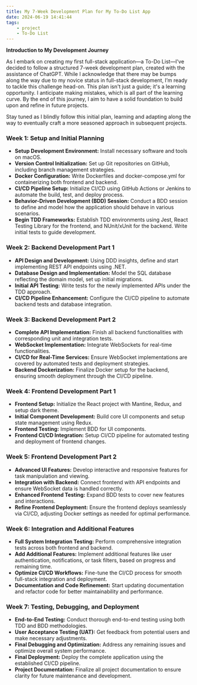 ```yaml
---
title: My 7-Week Development Plan for My To-Do List App
date: 2024-06-19 14:41:44
tags:
    - project
    - To-Do List
---
```


**Introduction to My Development Journey**

As I embark on creating my first full-stack application—a To-Do List—I've decided to follow a structured 7-week development plan, created with the assistance of ChatGPT. While I acknowledge that there may be bumps along the way due to my novice status in full-stack development, I’m ready to tackle this challenge head-on. This plan isn't just a guide; it's a learning opportunity. I anticipate making mistakes, which is all part of the learning curve. By the end of this journey, I aim to have a solid foundation to build upon and refine in future projects.

Stay tuned as I blindly follow this initial plan, learning and adapting along the way to eventually craft a more seasoned approach in subsequent projects.

### Week 1: Setup and Initial Planning

-   **Setup Development Environment:** Install necessary software and tools on macOS.
-   **Version Control Initialization:** Set up Git repositories on GitHub, including branch management strategies.
-   **Docker Configuration:** Write Dockerfiles and docker-compose.yml for containerizing both frontend and backend.
-   **CI/CD Pipeline Setup:** Initialize CI/CD using GitHub Actions or Jenkins to automate the build, test, and deploy process.
-   **Behavior-Driven Development (BDD) Session:** Conduct a BDD session to define and model how the application should behave in various scenarios.
-   **Begin TDD Frameworks:** Establish TDD environments using Jest, React Testing Library for the frontend, and NUnit/xUnit for the backend. Write initial tests to guide development.

### Week 2: Backend Development Part 1

-   **API Design and Development:** Using DDD insights, define and start implementing REST API endpoints using .NET.
-   **Database Design and Implementation:** Model the SQL database reflecting the domain model, set up initial migrations.
-   **Initial API Testing:** Write tests for the newly implemented APIs under the TDD approach.
-   **CI/CD Pipeline Enhancement:** Configure the CI/CD pipeline to automate backend tests and database integration.

### Week 3: Backend Development Part 2

-   **Complete API Implementation:** Finish all backend functionalities with corresponding unit and integration tests.
-   **WebSocket Implementation:** Integrate WebSockets for real-time functionalities.
-   **CI/CD for Real-Time Services:** Ensure WebSocket implementations are covered by automated tests and deployment strategies.
-   **Backend Dockerization:** Finalize Docker setup for the backend, ensuring smooth deployment through the CI/CD pipeline.

### Week 4: Frontend Development Part 1

-   **Frontend Setup:** Initialize the React project with Mantine, Redux, and setup dark theme.
-   **Initial Component Development:** Build core UI components and setup state management using Redux.
-   **Frontend Testing:** Implement BDD for UI components.
-   **Frontend CI/CD Integration:** Setup CI/CD pipeline for automated testing and deployment of frontend changes.

### Week 5: Frontend Development Part 2

-   **Advanced UI Features:** Develop interactive and responsive features for task manipulation and viewing.
-   **Integration with Backend:** Connect frontend with API endpoints and ensure WebSocket data is handled correctly.
-   **Enhanced Frontend Testing:** Expand BDD tests to cover new features and interactions.
-   **Refine Frontend Deployment:** Ensure the frontend deploys seamlessly via CI/CD, adjusting Docker settings as needed for optimal performance.

### Week 6: Integration and Additional Features

-   **Full System Integration Testing:** Perform comprehensive integration tests across both frontend and backend.
-   **Add Additional Features:** Implement additional features like user authentication, notifications, or task filters, based on progress and remaining time.
-   **Optimize CI/CD Workflows:** Fine-tune the CI/CD process for smooth full-stack integration and deployment.
-   **Documentation and Code Refinement:** Start updating documentation and refactor code for better maintainability and performance.

### Week 7: Testing, Debugging, and Deployment

-   **End-to-End Testing:** Conduct thorough end-to-end testing using both TDD and BDD methodologies.
-   **User Acceptance Testing (UAT):** Get feedback from potential users and make necessary adjustments.
-   **Final Debugging and Optimization:** Address any remaining issues and optimize overall system performance.
-   **Final Deployment:** Deploy the complete application using the established CI/CD pipeline.
-   **Project Documentation:** Finalize all project documentation to ensure clarity for future maintenance and development.
